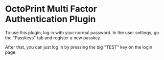 OctoPrint Multi Factor Authentication Plugin
============================================

To use this plugin, log in with your normal password. In the
user settings, go the "Passkeys" tab and register a new passkey.

After that, you can just log in by pressing the big "TEST" key
on the login page.

